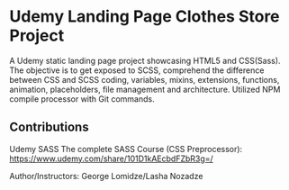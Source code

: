 # Udemy Landing Page Clothes Store Project

A Udemy static landing page project showcasing HTML5 and CSS(Sass). The objective is to get exposed to SCSS, comprehend the difference between CSS and SCSS coding, variables, mixins, extensions, functions, animation, placeholders, file management and architecture. Utilized NPM compile processor with Git commands.

## Contributions

Udemy SASS The complete SASS Course (CSS Preprocessor):  https://www.udemy.com/share/101D1kAEcbdFZbR3g=/

Author/Instructors: George Lomidze/Lasha Nozadze



